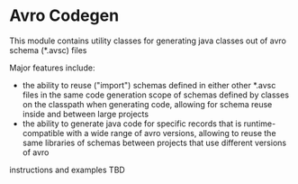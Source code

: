 Avro Codegen
=========

This module contains utility classes for generating java classes out of avro schema (*.avsc) files 

Major features include:

* the ability to reuse ("import") schemas defined in either other *.avsc files in the same
  code generation scope of schemas defined by classes on the classpath when generating code, 
  allowing for schema reuse inside and between large projects
* the ability to generate java code for specific records that is runtime-compatible with a
  wide range of avro versions, allowing to reuse the same libraries of schemas between 
  projects that use different versions of avro
  
instructions and examples TBD     